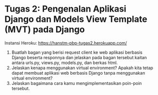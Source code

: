 # Tugas 2: Pengenalan Aplikasi Django dan Models View Template (MVT) pada Django

Instansi Heroku: https://hanstm-pbp-tugas2.herokuapp.com/

1. Buatlah bagan yang berisi request client ke web aplikasi berbasis Django beserta responnya dan jelaskan pada bagan tersebut kaitan antara urls.py, views.py, models.py, dan berkas html.
2. Jelaskan kenapa menggunakan virtual environment? Apakah kita tetap dapat membuat aplikasi web berbasis Django tanpa menggunakan virtual environment?
3. Jelaskan bagaimana cara kamu mengimplementasikan poin-poin tersebut.
